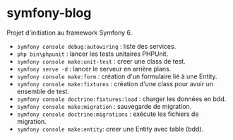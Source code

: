 # symfony-blog

Projet d'initiation au framework Symfony 6.

- `symfony console debug:autowiring` : liste des services.
- `php bin\phpunit` : lancer les tests unitaires PHPUnit.
- `symfony console make:unit-test` : creer une class de test.
- `symfony serve -d` : lancer le serveur en arrière plans.
- `symfony console make:form` : création d'un formulaire lié à une Entity.
- `symfony console make:fixtures` : création d'une class pour avoir un ensemble de test.
- `symfony console doctrine:fixtures:load` : charger les données en bdd.
- `symfony console make:migration` : sauvegarde de migration.
- `symfony console doctrine:migrations` : exécute les fichiers de migration.
- `symfony console make:entity`: creer une Entity avec table (bdd).
